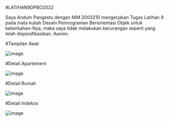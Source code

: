
#LATIHAN9DPBO2022

Saya Andum Pangestu dengan NIM 2003210 mengerjakan Tugas Latihan 9 pada mata kuliah Desain Pemrograman Beriorientasi Objek untuk keberkahan-Nya, maka saya tidak melakukan kecurangan seperti yang telah dispesifikasikan. Aamiin.

#Tampilan Awal

![image](https://user-images.githubusercontent.com/91056905/163759560-72a312e6-be90-4941-a19a-f9cd3f534932.png)

#Detail Apartement

![image](https://user-images.githubusercontent.com/91056905/163759606-c4d26229-bfb4-4607-a43b-12ed73315a4b.png)

#Detail Rumah

![image](https://user-images.githubusercontent.com/91056905/163759669-c9275a74-d89b-4a55-8410-db3bcd6fd966.png)

#Detail Indekos

![image](https://user-images.githubusercontent.com/91056905/163759700-f6494fda-8ecc-42f9-b0da-035dcd3a33ed.png)

